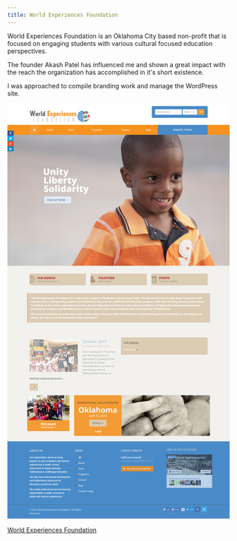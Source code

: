 ```yaml
---
title: World Experiences Foundation
---
```

World Experiences Foundation is an Oklahoma City based non-profit that is focused on engaging students with various cultural focused education perspectives.

The founder Akash Patel has influenced me and shown a great impact with the reach the organization has accomplished in it's short existence.

I was approached to compile branding work and manage the WordPress site.

![World Experiences Foundation](assets/img/work/proj-6/WEFScreenShot.jpg)

[World Experiences Foundation](http://worldexperiencesfoundation.org/)